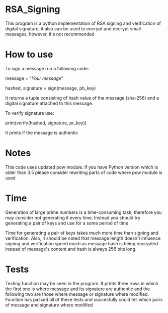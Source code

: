 # RSA_Signing

This program is a python implementation of RSA signing and verification of digital signature, it also can be used to encrypt and decrypt small messages, however, it's not recommended

# How to use
To sign a message run a following code:

message = "*Your message*"

hashed, signature = sign(message, pb_key)

It returns a tuple consisting of hash value of the message (sha-256) and a digital signature attached to this message.

To verify signature use:

print(verify(hashed, signature, pr_key))

It prints if the message is authentic

# Notes
This code uses updated pow module. If you have Python version which is older than 3.5 please consider rewriting parts of code where pow module is used

# Time
Generation of large prime numbers is a time-consuming task, therefore you may consider not generating it every time. Instead you should try generating a pair of keys and use for a some period of time

Time for generating a pair of keys takes much more time than signing and verification. Also, it should be noted that message length doesn't influence signing and verification speed much as message hash is being encrypted instead of message's content and hash is always 256 bits long.

# Tests
Testing function may be seen in the program. It prints three rows in which the first one is where message and its signature are authentic and the following two are those where message or signature where modified.
Function has passed all of these tests and succesfully could tell which pairs of message and signature where modified
